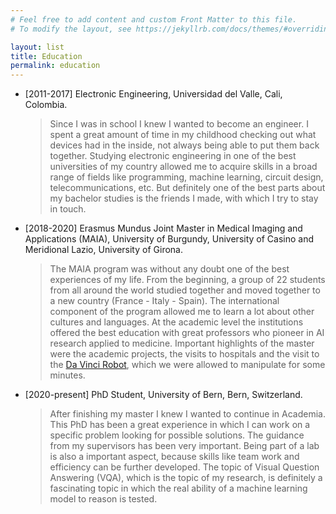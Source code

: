 ```yaml
---
# Feel free to add content and custom Front Matter to this file.
# To modify the layout, see https://jekyllrb.com/docs/themes/#overriding-theme-defaults

layout: list
title: Education
permalink: education
---
```


- [2011-2017] Electronic Engineering, Universidad del Valle, Cali, Colombia.
  > Since I was in school I knew I wanted to become an engineer. I spent a great amount of time in my childhood checking out what devices had in the inside, not always being able to put them back together. Studying electronic engineering in one of the best universities of my country allowed me to acquire skills in a broad range of fields like programming, machine learning, circuit design, telecommunications, etc. But definitely one of the best parts about my bachelor studies is the friends I made, with which I try to stay in touch.

- [2018-2020] Erasmus Mundus Joint Master in Medical Imaging and Applications (MAIA), University of Burgundy, University of Casino and Meridional Lazio, University of Girona.
  > The MAIA program was without any doubt one of the best experiences of my life. From the beginning, a group of 22 students from all around the world studied together and moved together to a new country (France - Italy - Spain). The international component of the program allowed me to learn a lot about other cultures and languages. At the academic level the institutions offered the best education with great professors who pioneer in AI research applied to medicine. Important highlights of the master were the academic projects, the visits to hospitals and the visit to the [Da Vinci Robot](https://www.davincisurgery.com), which we were allowed to manipulate for some minutes.

- [2020-present] PhD Student, University of Bern, Bern, Switzerland.
  > After finishing my master I knew I wanted to continue in Academia. This PhD has been a great experience in which I can work on a specific problem looking for possible solutions. The guidance from my supervisors has been very important. Being part of a lab is also a important aspect, because skills like team work and efficiency can be further developed. The topic of Visual Question Answering (VQA), which is the topic of my research, is definitely a fascinating topic in which the real ability of a machine learning model to reason is tested. 
